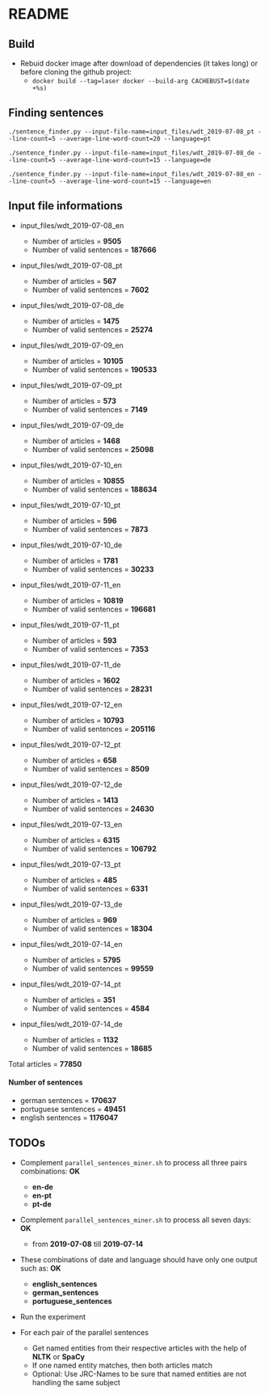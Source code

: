 # README

## Build
* Rebuid docker image after download of dependencies (it takes long) or before cloning the github project:
    *  `docker build --tag=laser docker --build-arg CACHEBUST=$(date +%s)`

## Finding sentences

`./sentence_finder.py --input-file-name=input_files/wdt_2019-07-08_pt --line-count=5 --average-line-word-count=20 --language=pt`

`./sentence_finder.py --input-file-name=input_files/wdt_2019-07-08_de --line-count=5 --average-line-word-count=15 --language=de`

`./sentence_finder.py --input-file-name=input_files/wdt_2019-07-08_en --line-count=5 --average-line-word-count=15 --language=en`

## Input file informations

* input_files/wdt_2019-07-08_en
    * Number of articles = **9505**
    * Number of valid sentences = **187666**

* input_files/wdt_2019-07-08_pt
    * Number of articles = **567**
    * Number of valid sentences = **7602**

* input_files/wdt_2019-07-08_de
    * Number of articles = **1475**
    * Number of valid sentences = **25274**

* input_files/wdt_2019-07-09_en
    * Number of articles = **10105**
    * Number of valid sentences = **190533**

* input_files/wdt_2019-07-09_pt
    * Number of articles = **573**
    * Number of valid sentences = **7149**

* input_files/wdt_2019-07-09_de
    * Number of articles = **1468**
    * Number of valid sentences = **25098**

* input_files/wdt_2019-07-10_en
    * Number of articles = **10855**
    * Number of valid sentences = **188634**

* input_files/wdt_2019-07-10_pt
    * Number of articles = **596**
    * Number of valid sentences = **7873**

* input_files/wdt_2019-07-10_de
    * Number of articles = **1781**
    * Number of valid sentences = **30233**

* input_files/wdt_2019-07-11_en
    * Number of articles = **10819**
    * Number of valid sentences = **196681**

* input_files/wdt_2019-07-11_pt
    * Number of articles = **593**
    * Number of valid sentences = **7353**

* input_files/wdt_2019-07-11_de
    * Number of articles = **1602**
    * Number of valid sentences = **28231**

* input_files/wdt_2019-07-12_en
    * Number of articles = **10793**
    * Number of valid sentences = **205116**

* input_files/wdt_2019-07-12_pt
    * Number of articles = **658**
    * Number of valid sentences = **8509**

* input_files/wdt_2019-07-12_de
    * Number of articles = **1413**
    * Number of valid sentences = **24630**

* input_files/wdt_2019-07-13_en
    * Number of articles = **6315**
    * Number of valid sentences = **106792**

* input_files/wdt_2019-07-13_pt
    * Number of articles = **485**
    * Number of valid sentences = **6331**

* input_files/wdt_2019-07-13_de
    * Number of articles = **969**
    * Number of valid sentences = **18304**

* input_files/wdt_2019-07-14_en
    * Number of articles = **5795**
    * Number of valid sentences = **99559**

* input_files/wdt_2019-07-14_pt
    * Number of articles = **351**
    * Number of valid sentences = **4584**

* input_files/wdt_2019-07-14_de
    * Number of articles = **1132**
    * Number of valid sentences = **18685**

Total articles =  **77850**

#### Number of sentences

* german sentences = **170637**
* portuguese sentences = **49451**
* english sentences = **1176047** 

## TODOs
* Complement `parallel_sentences_miner.sh` to process all three pairs combinations: **OK**
    * **en-de**
    * **en-pt**
    * **pt-de**
* Complement `parallel_sentences_miner.sh` to process all seven days: **OK**
    * from **2019-07-08** till **2019-07-14**
* These combinations of date and language should have only one output such as: **OK**
    * **english_sentences**
    * **german_sentences**
    * **portuguese_sentences**

* Run the experiment
* For each pair of the parallel sentences
    * Get named entities from their respective articles with the help of **NLTK** or **SpaCy**
    * If one named entity matches, then both articles match
    * Optional: Use JRC-Names to be sure that named entities are not handling the same subject 

